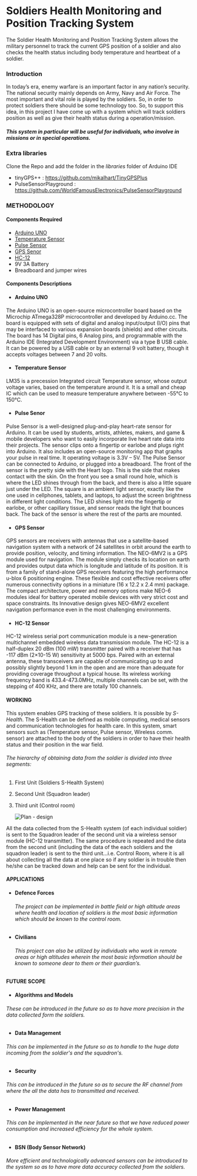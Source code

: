 # Soldiers Health Monitoring and Position Tracking System

The Soldier Health Monitoring and Position Tracking System allows the military personnel to track the current GPS position of a soldier and also checks           the health status including body temperature and heartbeat of a soldier.

### Introduction

In today’s era, enemy warfare is an important factor in any nation’s security. The national security mainly depends on Army, Navy and Air Force. The most important and vital role is played by the soldiers. So, in order to protect soldiers there should be some technology too. So, to support this idea, in this project I have come up with a system which will track soldiers position as well as give their health status during a operation/mission.

##### This system in particular will be useful for individuals, who involve in missions or in special operations.

### Extra libraries
Clone the Repo and add the folder in the *libraries* folder of Arduino IDE

- tinyGPS++ : https://github.com/mikalhart/TinyGPSPlus
- PulseSensorPlayground : https://github.com/WorldFamousElectronics/PulseSensorPlayground




### METHODOLOGY

#### Components Required
  * [Arduino UNO](#arduino-uno)
  * [Temperature Sensor](#Temperature-sensor)
  * [Pulse Sensor](#pulse-sensor)
  * [GPS Senor](#gps-sensor)
  * [HC-12](#hc-12-sensor)
  * 9V 3A Battery
  * Breadboard and jumper wires

#### Components Descriptions

* #### Arduino UNO
The Arduino UNO is an open-source microcontroller board based on the Microchip ATmega328P microcontroller and developed by Arduino.cc. The board is equipped with sets of digital and analog input/output (I/O) pins that may be interfaced to various expansion boards (shields) and other circuits. The board has 14 Digital pins, 6 Analog pins, and programmable with the Arduino IDE (Integrated Development Environment) via a type B USB cable. It can be powered by a USB cable or by an external 9 volt battery, though it accepts voltages between 7 and 20 volts.

* #### Temperature Sensor
LM35 is a precession Integrated circuit Temperature sensor, whose output voltage varies, based on the temperature around it. It is a small and cheap IC which can be used to measure temperature anywhere between -55°C to 150°C.

* #### Pulse Senor
Pulse Sensor is a well-designed plug-and-play heart-rate sensor for Arduino. It can be used by students, artists, athletes, makers, and game & mobile developers who want to easily incorporate live heart rate data into their projects. The sensor clips onto a fingertip or earlobe and plugs right into Arduino. It also includes an open-source monitoring app that graphs your pulse in real time. It operating voltage is 3.3V – 5V.
      The Pulse Sensor can be connected to Arduino, or plugged into a breadboard. The front of the sensor is the pretty side with the Heart logo. This is the side that makes contact with the skin. On the front you see a small round hole, which is where the LED shines through from the back, and there is also a little square just under the LED. The square is an ambient light sensor, exactly like the one used in cellphones, tablets, and laptops, to adjust the screen brightness in different light conditions. The LED shines light into the fingertip or earlobe, or other capillary tissue, and sensor reads the light that bounces back. The back of the sensor is where the rest of the parts are mounted.

* #### GPS Sensor
GPS sensors are receivers with antennas that use a satellite-based navigation system with a network of 24 satellites in orbit around the earth to provide position, velocity, and timing information. The NEO-6MV2 is a GPS module used for navigation. The module simply checks its location on earth and provides output data which is longitude and latitude of its position. It is from a family of stand-alone GPS receivers featuring the high performance u-blox 6 positioning engine. These flexible and cost effective receivers offer numerous connectivity options in a miniature (16 x 12.2 x 2.4 mm) package. The compact architecture, power and memory options make NEO-6 modules ideal for battery operated mobile devices with very strict cost and space constraints. Its Innovative design gives NEO-6MV2 excellent navigation performance even in the most challenging environments.

* #### HC-12 Sensor
HC-12 wireless serial port communication module is a new-generation multichannel embedded wireless data transmission module. The HC-12 is a half-duplex 20 dBm (100 mW) transmitter paired with a receiver that has -117 dBm (2×10-15 W) sensitivity at 5000 bps. Paired with an external antenna, these transceivers are capable of communicating up to and possibly slightly beyond 1 km in the open and are more than adequate for providing coverage throughout a typical house. Its wireless working frequency band is 433.4-473.0MHz, multiple channels can be set, with the stepping of 400 KHz, and there are totally 100 channels.

#### WORKING
   This system enables GPS tracking of these soldiers. It is possible by *S-Health*. The S-Health can be defined as mobile computing, medical sensors and communication technologies for health care. In this system, smart sensors such as (Temperature sensor, Pulse sensor, Wireless comm. sensor) are attached to the body of the soldiers in order to have their health status and their position in the war field.

###### The hierarchy of obtaining data from the soldier is divided into three segments:
   1. First Unit (Soldiers S-Health System)
   2. Second Unit (Squadron leader)
   3. Third unit (Control room)
   
         ![Plan - design](https://user-images.githubusercontent.com/43223792/95824164-6f3ee300-0d4c-11eb-8f20-ef3653997f0c.png)

All the data collected from the S-Health system (of each individual soldier) is sent to the Squadron leader of the second unit via a wireless sensor module (HC-12 transmitter). The same procedure is repeated and the data from the second unit (including the data of the each soldiers and the squadron leader) is sent to the third unit...i.e. Control Room, where it is all about collecting all the data at one place so if any soldier is in trouble then he/she can be tracked down and help can be sent for the individual.

#### APPLICATIONS
   * #### Defence Forces
     ###### The project can be implemented in battle field or high altitude areas where health and location of soldiers is the most basic information which should be   known to the control room.

   * #### Civilians
     ###### This project can also be utilized by individuals who work in remote areas or high altitudes wherein the most basic information should be known to someone dear to them or their guardian’s.

#### FUTURE SCOPE
   * #### Algorithms and Models
   ###### These can be introduced in the future so as to have more precision in the data collected form the soldiers.

   * #### Data Management 
   ###### This can be implemented in the future so as to handle to the huge data incoming from the soldier's and the squadron's.

   * #### Security
   ###### This can be introduced in the future so as to secure the RF channel from where the all the data has to transmitted and received.

   * #### Power Management
   ###### This can be implemented in the near future so that we have reduced power consumption and increased efficiency for the whole system.
   
   * #### BSN (Body Sensor Network)
   ###### More efficient and technologically advanced sensors can be introduced to the system so as to have more data accuracy collected from the soldiers.
   
